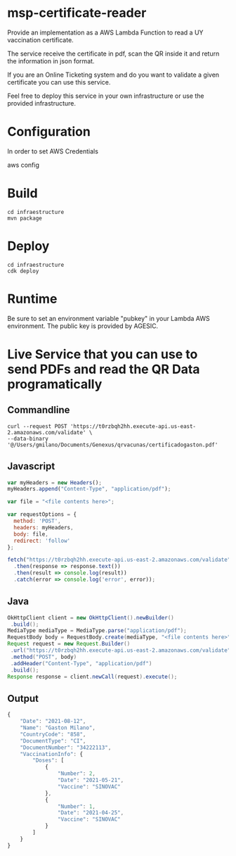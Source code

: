 # msp-certificate-reader

Provide an implementation as a AWS Lambda Function to read a UY vaccination certificate.


The service receive the certificate in pdf, scan the QR inside it and return the information in json format.

If you are an Online Ticketing system and do you want to validate a given certificate you can use this service. 

Feel free to deploy this service in your own infrastructure or use the provided infrastructure. 


# Configuration

In order to set AWS Credentials


aws config 


# Build

```
cd infraestructure
mvn package
```

# Deploy

```
cd infraestructure
cdk deploy
```

# Runtime

Be sure to set an environment variable "pubkey" in your Lambda AWS environment. 
The public key is provided by AGESIC.

# Live Service that you can use to send PDFs and read the QR Data programatically

## Commandline
```
curl --request POST 'https://t0rzbqh2hh.execute-api.us-east-2.amazonaws.com/validate' \
--data-binary '@/Users/gmilano/Documents/Genexus/qrvacunas/certificadogaston.pdf'
```

## Javascript
```javascript
var myHeaders = new Headers();
myHeaders.append("Content-Type", "application/pdf");

var file = "<file contents here>";

var requestOptions = {
  method: 'POST',
  headers: myHeaders,
  body: file,
  redirect: 'follow'
};

fetch("https://t0rzbqh2hh.execute-api.us-east-2.amazonaws.com/validate", requestOptions)
  .then(response => response.text())
  .then(result => console.log(result))
  .catch(error => console.log('error', error));
 ```
 
 ## Java
 ```java
 OkHttpClient client = new OkHttpClient().newBuilder()
  .build();
MediaType mediaType = MediaType.parse("application/pdf");
RequestBody body = RequestBody.create(mediaType, "<file contents here>");
Request request = new Request.Builder()
  .url("https://t0rzbqh2hh.execute-api.us-east-2.amazonaws.com/validate")
  .method("POST", body)
  .addHeader("Content-Type", "application/pdf")
  .build();
Response response = client.newCall(request).execute();
```

## Output 

```javascript
{
    "Date": "2021-08-12",
    "Name": "Gaston Milano",
    "CountryCode": "858",
    "DocumentType": "CI",
    "DocumentNumber": "34222113",
    "VaccinationInfo": {
        "Doses": [
            {
                "Number": 2,
                "Date": "2021-05-21",
                "Vaccine": "SINOVAC"
            },
            {
                "Number": 1,
                "Date": "2021-04-25",
                "Vaccine": "SINOVAC"
            }
        ]
    }
}
```


